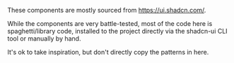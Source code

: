 These components are mostly sourced from https://ui.shadcn.com/.

While the components are very battle-tested, most of the code here is spaghetti/library code, installed to the project directly via the shadcn-ui CLI tool or manually by hand.

It's ok to take inspiration, but don't directly copy the patterns in here.